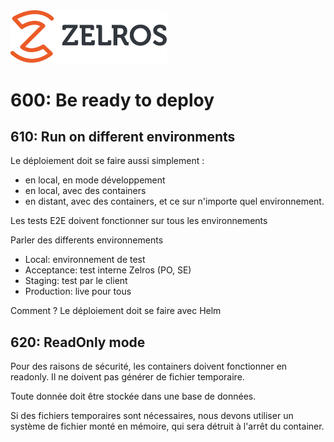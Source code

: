 <img src="./imgs/zelros.svg" width="250">


# 600: Be ready to deploy

## 610: Run on different environments

Le déploiement doit se faire aussi simplement :
- en local, en mode développement
- en local, avec des containers
- en distant, avec des containers, et ce sur n'importe quel environnement.

Les tests E2E doivent fonctionner sur tous les environnements

Parler des differents environnements

- Local: environnement de test
- Acceptance: test interne Zelros (PO, SE)
- Staging: test par le client
- Production: live pour tous

Comment ?
Le déploiement doit se faire avec Helm


## 620: ReadOnly mode

Pour des raisons de sécurité, les containers doivent fonctionner en readonly.
Il ne doivent pas générer de fichier temporaire.

Toute donnée doit être stockée dans une base de données.

Si des fichiers temporaires sont nécessaires, nous devons utiliser un système de fichier monté en mémoire, qui sera détruit à l'arrêt du container.
